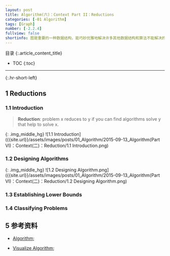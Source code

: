 ```yaml
---
layout: post
title: Algorithm(六)：Context Part II：Reductions
categories: [-01 Algorithm]
tags: [Graph]
number: [-2.2.4]
fullview: false
shortinfo: 图是重要的一种数据结构，能巧妙优雅地解决许多其他数据结构和算法不能解决的问题。
---
```

目录
{:.article_content_title}


* TOC
{:toc}

---
{:.hr-short-left}

## 1 Reductions ##

### 1.1 Introduction ###

> **Reduction**: problem x reduces to y if you can find algorithms solve y that help to solve x.


{: .img_middle_hg}
![1.1 Introduction]({{site.url}}/assets/images/posts/01_Algorithm/2015-09-13_Algorithm(Part VI)：Context(二)：Reduction/1.1 Introduction.png)

### 1.2 Designing Algorithms ###


{: .img_middle_hg}
![1.2 Designing Algorithm.png]({{site.url}}/assets/images/posts/01_Algorithm/2015-09-13_Algorithm(Part VI)：Context(二)：Reduction/1.2 Designing Algorithm.png)


### 1.3 Establishing Lower Bounds ###

### 1.4 Classifying Problems ###

## 5 参考资料 ##
- [Algorithm](http://algs4.cs.princeton.edu/home/);

- [Visualize Algorithm](http://visualgo.net/);





